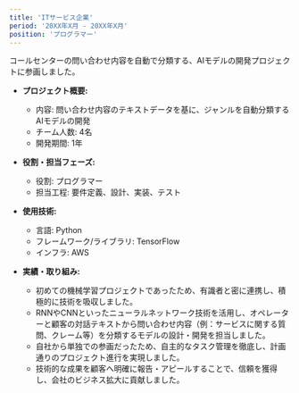 ```yaml
---
title: 'ITサービス企業'
period: '20XX年X月 - 20XX年X月'
position: 'プログラマー'
---
```


コールセンターの問い合わせ内容を自動で分類する、AIモデルの開発プロジェクトに参画しました。

- **プロジェクト概要:**
  - 内容: 問い合わせ内容のテキストデータを基に、ジャンルを自動分類するAIモデルの開発
  - チーム人数: 4名
  - 開発期間: 1年

- **役割・担当フェーズ:**
  - 役割: プログラマー
  - 担当工程: 要件定義、設計、実装、テスト

- **使用技術:**
  - 言語: Python
  - フレームワーク/ライブラリ: TensorFlow
  - インフラ: AWS

- **実績・取り組み:**
  - 初めての機械学習プロジェクトであったため、有識者と密に連携し、積極的に技術を吸収しました。
  - RNNやCNNといったニューラルネットワーク技術を活用し、オペレーターと顧客の対話テキストから問い合わせ内容（例：サービスに関する質問、クレーム等）を分類するモデルの設計・開発を担当しました。
  - 自社から単独での参画だったため、自主的なタスク管理を徹底し、計画通りのプロジェクト進行を実現しました。
  - 技術的な成果を顧客へ明確に報告・アピールすることで、信頼を獲得し、会社のビジネス拡大に貢献しました。

